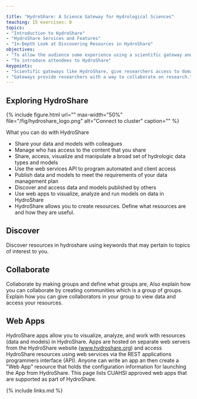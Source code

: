 ```yaml
---

title: "HydroShare: A Science Gateway for Hydrological Sciences" 
teaching: 15 exercises: 0 
topics:
- "Introduction to HydroShare"
- "HydroShare Services and Features"
- "In-Depth Look at Discovering Resources in HydroShare"
objectives:
- "To allow the audience some experience using a scientific gateway and existing workflows"
- "To introduce attendees to HydroShare" 
keypoints:
- "Scientific gateways like HydroShare, give researchers access to domain specific data sets and workflows which can help in the analysis and visualization of data."
- "Gateways provide researchers with a way to collaborate on research."
---
```


## Exploring HydroShare

  {% include figure.html url="" max-width="50%"
   file="/fig/hydroshare_logo.png"
   alt="Connect to cluster" caption="" %}

What you can do with HydroShare
- Share your data and models with colleagues
- Manage who has access to the content that you share
- Share, access, visualize and manipulate a broad set of hydrologic data types and models
- Use the web services API to program automated and client access
- Publish data and models to meet the requirements of your data management plan
- Discover and access data and models published by others
- Use web apps to visualize, analyze and run models on data in HydroShare
- HydroShare allows you to create resources. Define what resources are and how they are useful.

## Discover
Discover resources in hydroshare using keywords that may pertain to topics of interest to you.

## Collaborate
Collaborate by making groups and define what groups are, Also explain how you can collaborate by creating communities which is a group of groups. Explain how you can give collaborators in your group to view data and access your resources.

## Web Apps
HydroShare apps allow you to visualize, analyze, and work with resources (data and models) in HydroShare. Apps are hosted on separate web servers from the HydroShare website (www.hydroshare.org) and access HydroShare resources using web services via the REST applications programmers interface (API). Anyone can write an app an then create a "Web App" resource that holds the configuration information for launching the App from HydroShare. This page lists CUAHSI approved web apps that are supported as part of HydroShare.

{% include links.md %}
